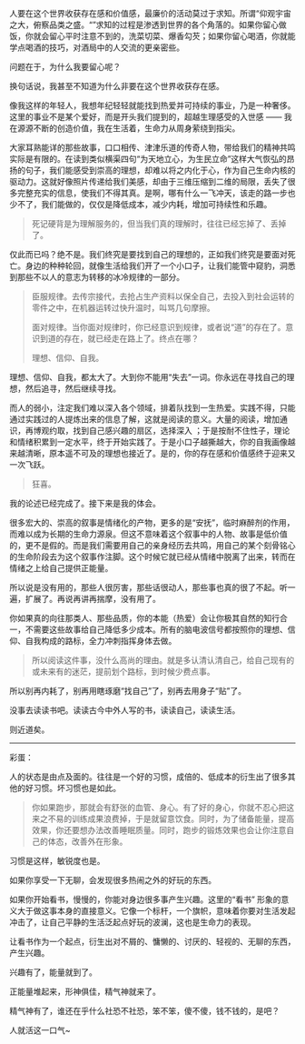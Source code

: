 人要在这个世界收获存在感和价值感，最廉价的活动莫过于求知。所谓“仰观宇宙之大，俯察品类之盛。“”求知的过程是渗透到世界的各个角落的。如果你留心做饭，你就会留心平时注意不到的，洗菜切菜、爆香勾芡；如果你留心喝酒，你就能学点喝酒的技巧，对酒局中的人交流的更亲密些。

问题在于，为什么我要留心呢？

换句话说，我甚至不知道为什么非要在这个世界收获存在感。

像我这样的年轻人，我想年纪轻轻就能找到热爱并可持续的事业，乃是一种奢侈。这里的事业不是某个爱好，而是开头我们提到的，超越生理感受的入世感 —— 我在源源不断的创造价值，我在生活着，生命力从周身萦绕到指尖。

大家耳熟能详的那些故事，口口相传、津津乐道的传奇人物，带给我们的精神共鸣实际是有限的。在读到类似横渠四句“为天地立心，为生民立命”这样大气恢弘的昂扬的句子，我们能感受到崇高的理想，却难以将之内化于心，作为自己生命内核的驱动力。这就好像照片传递给我们美感，却由于三维压缩到二维的局限，丢失了很多完整充实的信息，使我们不得其真。是啊，哪有什么一飞冲天，该走的路一步也少不了，我们能做的，仅仅是降低成本，减少内耗，增加可持续性和乐趣。

> 死记硬背是为理解服务的，但当我们真的理解时，往往已经忘掉了、丢掉了。

仅此而已吗？绝不是。我们终究是要找到自己的理想的，正如我们终究是要面对死亡。身边的种种轮回，就像生活给我们开了一个小口子，让我们能管中窥豹，洞悉到那些不以人的意志为转移的冰冷规律的一部分。

> 臣服规律。去传宗接代，去抢占生产资料以保全自己，去投入到社会运转的零件之中，在机器运转过快升温时，叫骂几句摩擦。
>
> 面对规律。当你面对规律时，你已经意识到规律，或者说“道”的存在了。意识到道的存在，就已经走在路上了。终点在哪？
>
> 理想、信仰、自我。

理想、信仰、自我，都太大了。大到你不能用“失去”一词。你永远在寻找自己的理想，然后追寻，然后继续寻找。

而人的弱小，注定我们难以深入各个领域，排着队找到一生热爱。实践不得，只能通过实践过的人提炼出来的信息了解，这就是阅读的意义。大量的阅读，增加通识，再博观约取，找到自己感兴趣的扇区，选择深入 ；于是按耐不住性子，理论和情绪积累到一定水平，终于开始实践了。于是小口子越撕越大，你的自我画像越来越清晰，原本遥不可及的理想也接近了。是的，你的存在感和价值感终于迎来又一次飞跃。

> 狂喜。

我的论述已经完成了。接下来是我的体会。

很多宏大的、崇高的叙事是情绪化的产物，更多的是“安抚”，临时麻醉剂的作用，而难以成为长期的生命力源泉。但这不意味着这个叙事中的人物、故事是低价值的，更不是假的。而是我们需要用自己的亲身经历去共鸣，用自己的某个刻骨铭心的生命阶段去为这个叙事作注脚。这个时候它就已经从情绪中脱离了出来，转而在情绪之上给自己提供正能量。

所以说是没有用的，那些人很厉害，那些话很动人，那些事也真的很了不起。听一遍，扩展了。再说再讲再揣摩，没有用了。

你如果真的向往那类人、那些品质，你的本能（热爱）会让你极其自然的知行合一，不需要这些故事给自己降低多少成本。所有的脑电波信号都按照你的理想、信仰、自我构成的路标，全力冲刺指挥身体去做。

>所以阅读这件事，没什么高尚的理由。就是多认清认清自己，给自己现有的或未来有的迷茫，提前划个路标，到时候少费点事。

所以别再内耗了，别再用瞎琢磨“找自己”了，别再去用身子“贴”了。

没事去读读书吧。读读古今中外人写的书，读读自己，读读生活。

则近道矣。



----

彩蛋：

人的状态是由点及面的。往往是一个好的习惯，成倍的、低成本的衍生出了很多其他的好习惯。坏习惯也是如此。

> 你如果跑步，那就会有舒张的血管、身心。有了好的身心，你就不忍心把这来之不易的训练成果浪费掉，于是就留意饮食。同时，为了储备能量，提高效果，你还要想办法改善睡眠质量。同时，跑步的锻炼效果也会让你注意自己的体态，改善外在形象。

习惯是这样，敏锐度也是。

如果你享受一下无聊，会发现很多热闹之外的好玩的东西。

如果你开始看书，慢慢的，你能对身边很多事产生兴趣。这里的“看书” 形象的意义大于做这事本身的直接意义。它像一个标杆，一个旗帜，意味着你要对生活发起冲击了，让自己平静的生活泛起点好玩的波澜，这也是生命力的表现。

让看书作为一个起点，衍生出对不屑的、慵懒的、讨厌的、轻视的、无聊的东西，产生兴趣。

兴趣有了，能量就到了。

正能量堆起来，形神俱佳，精气神就来了。

精气神有了，谁还在乎什么社恐不社恐，笨不笨，傻不傻，钱不钱的，是吧？

人就活这一口气~